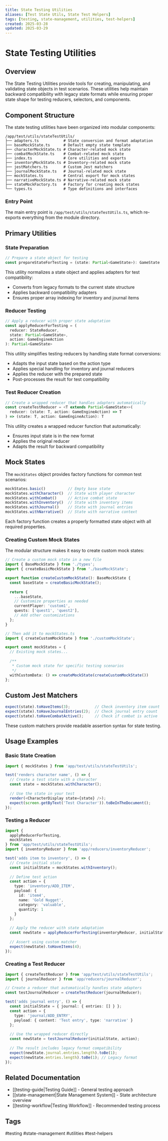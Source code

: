 ```yaml
---
title: State Testing Utilities
aliases: [Test State Utils, State Test Helpers]
tags: [testing, state-management, utilities, test-helpers]
created: 2025-03-28
updated: 2025-03-29
---
```


# State Testing Utilities

## Overview

The State Testing Utilities provide tools for creating, manipulating, and validating state objects in test scenarios. These utilities help maintain backward compatibility with legacy state formats while ensuring proper state shape for testing reducers, selectors, and components.

## Component Structure

The state testing utilities have been organized into modular components:

```
/app/test/utils/stateTestUtils/
├── adapters.ts           # State conversion and format adaptation
├── baseMockState.ts      # Default empty state template
├── characterMockState.ts # Character-related mock state
├── combatMockState.ts    # Combat-related mock state
├── index.ts              # Core utilities and exports
├── inventoryMockState.ts # Inventory-related mock state
├── jestMatchers.ts       # Custom Jest matchers
├── journalMockState.ts   # Journal-related mock state 
├── mockStates.ts         # Central export for mock states
├── narrativeMockState.ts # Narrative-related mock state
├── stateMockFactory.ts   # Factory for creating mock states
└── types.ts              # Type definitions and interfaces
```

### Entry Point

The main entry point is `/app/test/utils/stateTestUtils.ts`, which re-exports everything from the module directory.

## Primary Utilities

### State Preparation

```typescript
// Prepare a state object for testing
const prepareStateForTesting = (state: Partial<GameState>): GameState
```

This utility normalizes a state object and applies adapters for test compatibility:
- Converts from legacy formats to the current state structure
- Applies backward compatibility adapters
- Ensures proper array indexing for inventory and journal items

### Reducer Testing

```typescript
// Apply a reducer with proper state adaptation
const applyReducerForTesting = (
  reducer: StateReducer,
  state: Partial<GameState>,
  action: GameEngineAction
): Partial<GameState>
```

This utility simplifies testing reducers by handling state format conversions:
- Adapts the input state based on the action type
- Applies special handling for inventory and journal reducers
- Applies the reducer with the prepared state
- Post-processes the result for test compatibility

### Test Reducer Creation

```typescript
// Create a wrapped reducer that handles adapters automatically
const createTestReducer = <T extends Partial<GameState>>(
  reducer: (state: T, action: GameEngineAction) => T
) => (state: T, action: GameEngineAction): T
```

This utility creates a wrapped reducer function that automatically:
- Ensures input state is in the new format
- Applies the original reducer
- Adapts the result for backward compatibility

## Mock States

The `mockStates` object provides factory functions for common test scenarios:

```typescript
mockStates.basic()          // Empty base state
mockStates.withCharacter()  // State with player character
mockStates.withCombat()     // Active combat state
mockStates.withInventory()  // State with inventory items 
mockStates.withJournal()    // State with journal entries
mockStates.withNarrative()  // State with narrative context
```

Each factory function creates a properly formatted state object with all required properties.

### Creating Custom Mock States

The modular structure makes it easy to create custom mock states:

```typescript
// Create a custom mock state in a new file
import { BaseMockState } from './types';
import { createBasicMockState } from './baseMockState';

export function createCustomMockState(): BaseMockState {
  const baseState = createBasicMockState();
  
  return {
    ...baseState,
    // Customize properties as needed
    currentPlayer: 'custom1',
    quests: ['quest1', 'quest2'],
    // Add other customizations
  };
}

// Then add it to mockStates.ts
import { createCustomMockState } from './customMockState';

export const mockStates = {
  // Existing mock states...
  
  /**
   * Custom mock state for specific testing scenarios
   */
  withCustomData: () => createMockState(createCustomMockState())
};
```

## Custom Jest Matchers

```typescript
expect(state).toHaveItems(3);           // Check inventory item count
expect(state).toHaveJournalEntries(2);  // Check journal entry count
expect(state).toHaveCombatActive();     // Check if combat is active
```

These custom matchers provide readable assertion syntax for state testing.

## Usage Examples

### Basic State Creation

```typescript
import { mockStates } from 'app/test/utils/stateTestUtils';

test('renders character name', () => {
  // Create a test state with a character
  const state = mockStates.withCharacter();
  
  // Use the state in your test
  render(<CharacterDisplay state={state} />);
  expect(screen.getByText('Test Character')).toBeInTheDocument();
});
```

### Testing a Reducer

```typescript
import { 
  applyReducerForTesting, 
  mockStates 
} from 'app/test/utils/stateTestUtils';
import { inventoryReducer } from 'app/reducers/inventoryReducer';

test('adds item to inventory', () => {
  // Create initial state
  const initialState = mockStates.withInventory();
  
  // Define test action
  const action = { 
    type: 'inventory/ADD_ITEM', 
    payload: { 
      id: 'item4', 
      name: 'Gold Nugget', 
      category: 'valuable', 
      quantity: 1 
    } 
  };
  
  // Apply the reducer with state adaptation
  const newState = applyReducerForTesting(inventoryReducer, initialState, action);
  
  // Assert using custom matcher
  expect(newState).toHaveItems(4);
});
```

### Creating a Test Reducer

```typescript
import { createTestReducer } from 'app/test/utils/stateTestUtils';
import { journalReducer } from 'app/reducers/journalReducer';

// Create a reducer that automatically handles state adapters
const testJournalReducer = createTestReducer(journalReducer);

test('adds journal entry', () => {
  const initialState = { journal: { entries: [] } };
  const action = { 
    type: 'journal/ADD_ENTRY', 
    payload: { content: 'Test entry', type: 'narrative' } 
  };
  
  // Use the wrapped reducer directly
  const newState = testJournalReducer(initialState, action);
  
  // The result includes legacy format compatibility
  expect(newState.journal.entries.length).toBe(1);
  expect(newState.entries.length).toBe(1); // Legacy format
});
```

## Related Documentation

- [[testing-guide|Testing Guide]] - General testing approach
- [[state-management|State Management System]] - State architecture overview
- [[testing-workflow|Testing Workflow]] - Recommended testing process

## Tags
#testing #state-management #utilities #test-helpers